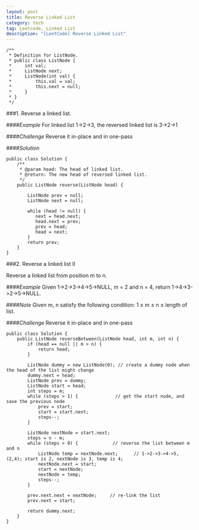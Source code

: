```yaml
---
layout: post
title: Reverse Linked List
category: tech
tag: Leetcode, Linked List
description: "[LeetCode] Reverse Linked List"
---
```


	/**
     * Definition for ListNode.
     * public class ListNode {
     *     int val;
     *     ListNode next;
     *     ListNode(int val) {
     *         this.val = val;
     *         this.next = null;
     *     }
     * }
     */ 



###1. Reverse a linked list.

####*Example*
For linked list 1->2->3, the reversed linked list is 3->2->1

####*Challenge*
Reverse it in-place and in one-pass

####*Solution*

    public class Solution {
        /**
         * @param head: The head of linked list.
         * @return: The new head of reversed linked list.
         */
        public ListNode reverse(ListNode head) {
    
            ListNode prev = null;
            ListNode next = null;
            
            while (head != null) {
               next = head.next;
               head.next = prev;
               prev = head;
               head = next;
            }
            return prev;
        }
    }
    
###2. Reverse a linked list II

Reverse a linked list from position m to n.

####*Example*
Given 1->2->3->4->5->NULL, m = 2 and n = 4, return 1->4->3->2->5->NULL.

####*Note*
Given m, n satisfy the following condition: 1 ≤ m ≤ n ≤ length of list.

####*Challenge*
Reverse it in-place and in one-pass

	public class Solution {
        public ListNode reverseBetween(ListNode head, int m, int n) {
            if (head == null || m > n) {
                return head;
            }
            
            ListNode dummy = new ListNode(0); // create a dummy node when the head of the list might change
            dummy.next = head;
            ListNode prev = dummy;                
            ListNode start = head;            
            int steps = m;
            while (steps > 1) {              // get the start node, and save the previous node
                prev = start;
                start = start.next;
                steps--;
            }
            
            ListNode nextNode = start.next;
            steps = n - m;
            while (steps > 0) {             // reverse the list between m and n
                ListNode temp = nextNode.next;      // 1->2->3->4->5, (2,4); start is 2, nextNode is 3, temp is 4;
                nextNode.next = start;
                start = nextNode;
                nextNode = temp;
                steps--;
            }
            
            prev.next.next = nextNode;     // re-link the list
            prev.next = start;
            
            return dummy.next;
        }
    }

